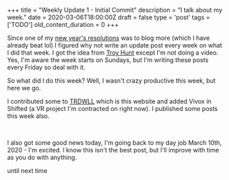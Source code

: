 
+++
title = "Weekly Update 1 - Initial Commit"
description = "I talk about my week."
date = 2020-03-06T18:00:00Z
draft = false
type = 'post'
tags = ['TODO']
old_content_duration = 0
+++

<p>Since one of my <a href="https://trdwll.com/blog/new-years-resolutions-2020/" target="_blank" rel="noopener">new year's resolutions</a> was to blog more (which I have already beat lol) I figured why not write an update post every week on what I did that week. I got the idea from <a href="https://troyhunt.com" target="_blank" rel="noopener">Troy Hunt</a> except I'm not doing a video. Yes, I'm aware the week starts on Sundays, but I'm writing these posts every Friday so deal with it.</p>
<p>So what did I do this week? Well, I wasn't crazy productive this week, but here we go.</p>
<p>I contributed some to <a href="https://github.com/trdwll/TRDWLL" target="_blank" rel="noopener">TRDWLL</a> which is this website and added Vivox in Shifted (a VR project I'm contracted on right now). I published some posts this week also.</p>
<p>&nbsp;</p>
<p>I also got some good news today, I'm going back to my day job March 10th, 2020 - I'm excited. I know this isn't the best post, but I'll improve with time as you do with anything.</p>
<p>until next time</p>
    